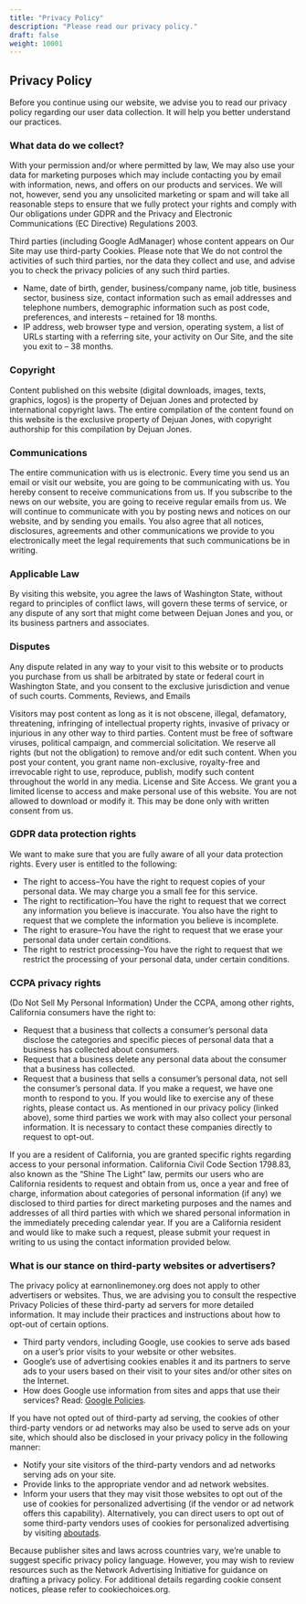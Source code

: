 ```yaml
---
title: "Privacy Policy"
description: "Please read our privacy policy."
draft: false
weight: 10001
---
```


## Privacy Policy

Before you continue using our website, we advise you to read our privacy policy regarding our user data collection. It will help you better understand our practices.

### What data do we collect?

With your permission and/or where permitted by law, We may also use your data for marketing purposes which may include contacting you by email with information, news, and offers on our products and services. We will not, however, send you any unsolicited marketing or spam and will take all reasonable steps to ensure that we fully protect your rights and comply with Our obligations under GDPR and the Privacy and Electronic Communications (EC Directive) Regulations 2003.

Third parties (including Google AdManager) whose content appears on Our Site may use third-party Cookies. Please note that We do not control the activities of such third parties, nor the data they collect and use, and advise you to check the privacy policies of any such third parties.

- Name, date of birth, gender, business/company name, job title, business sector, business size, contact information such as email addresses and telephone numbers, demographic information such as post code, preferences, and interests – retained for 18 months.
- IP address, web browser type and version, operating system, a list of URLs starting with a referring site, your activity on Our Site, and the site you exit to – 38 months.

### Copyright

Content published on this website (digital downloads, images, texts, graphics, logos) is the property of Dejuan Jones and protected by international copyright laws. The entire compilation of the content found on this website is the exclusive property of Dejuan Jones, with copyright authorship for this compilation by Dejuan Jones.

### Communications

The entire communication with us is electronic. Every time you send us an email or visit our website, you are going to be communicating with us. You hereby consent to receive communications from us. If you subscribe to the news on our website, you are going to receive regular emails from us. We will continue to communicate with you by posting news and notices on our website, and by sending you emails. You also agree that all notices, disclosures, agreements and other communications we provide to you electronically meet the legal requirements that such communications be in writing.

### Applicable Law

By visiting this website, you agree the laws of Washington State, without regard to principles of conflict laws, will govern these terms of service, or any dispute of any sort that might come between Dejuan Jones and you, or its business partners and associates.

### Disputes

Any dispute related in any way to your visit to this website or to products you purchase from us shall be arbitrated by state or federal court in Washington State, and you consent to the exclusive jurisdiction and venue of such courts.
Comments, Reviews, and Emails

Visitors may post content as long as it is not obscene, illegal, defamatory, threatening, infringing of intellectual property rights, invasive of privacy or injurious in any other way to third parties. Content must be free of software viruses, political campaign, and commercial solicitation. We reserve all rights (but not the obligation) to remove and/or edit such content. When you post your content, you grant name non-exclusive, royalty-free and irrevocable right to use, reproduce, publish, modify such content throughout the world in any media. License and Site Access. We grant you a limited license to access and make personal use of this website. You are not allowed to download or modify it. This may be done only with written consent from us.

### GDPR data protection rights

We want to make sure that you are fully aware of all your data protection rights. Every user is entitled to the following:

- The right to access–You have the right to request copies of your personal data. We may charge you a small fee for this service.
- The right to rectification–You have the right to request that we correct any information you believe is inaccurate. You also have the right to request that we complete the information you believe is incomplete.
- The right to erasure–You have the right to request that we erase your personal data under certain conditions.
- The right to restrict processing–You have the right to request that we restrict the processing of your personal data, under certain conditions.

### CCPA privacy rights

(Do Not Sell My Personal Information) Under the CCPA, among other rights, California consumers have the right to:

- Request that a business that collects a consumer’s personal data disclose the categories and specific pieces of personal data that a business has collected about consumers.
- Request that a business delete any personal data about the consumer that a business has collected.
- Request that a business that sells a consumer’s personal data, not sell the consumer’s personal data. If you make a request, we have one month to respond to you. If you would like to exercise any of these rights, please contact us. As mentioned in our privacy policy (linked above), some third parties we work with may also collect your personal information. It is necessary to contact these companies directly to request to opt-out.

If you are a resident of California, you are granted specific rights regarding access to your personal information. California Civil Code Section 1798.83, also known as the “Shine The Light” law, permits our users who are California residents to request and obtain from us, once a year and free of charge, information about categories of personal information (if any) we disclosed to third parties for direct marketing purposes and the names and addresses of all third parties with which we shared personal information in the immediately preceding calendar year. If you are a California resident and would like to make such a request, please submit your request in writing to us using the contact information provided below.

### What is our stance on third-party websites or advertisers?

The privacy policy at earnonlinemoney.org does not apply to other advertisers or websites. Thus, we are advising you to consult the respective Privacy Policies of these third-party ad servers for more detailed information. It may include their practices and instructions about how to opt-out of certain options.

- Third party vendors, including Google, use cookies to serve ads based on a user’s prior visits to your website or other websites.
- Google’s use of advertising cookies enables it and its partners to serve ads to your users based on their visit to your sites and/or other sites on the Internet.
- How does Google use information from sites and apps that use their services? Read: [Google Policies](https://policies.google.com/technologies/partner-sites).

If you have not opted out of third-party ad serving, the cookies of other third-party vendors or ad networks may also be used to serve ads on your site, which should also be disclosed in your privacy policy in the following manner:

- Notify your site visitors of the third-party vendors and ad networks serving ads on your site.
- Provide links to the appropriate vendor and ad network websites.
- Inform your users that they may visit those websites to opt out of the use of cookies for personalized advertising (if the vendor or ad network offers this capability). Alternatively, you can direct users to opt out of some third-party vendors uses of cookies for personalized advertising by visiting [aboutads](https://youradchoices.com).

Because publisher sites and laws across countries vary, we’re unable to suggest specific privacy policy language. However, you may wish to review resources such as the Network Advertising Initiative for guidance on drafting a privacy policy. For additional details regarding cookie consent notices, please refer to cookiechoices.org.
